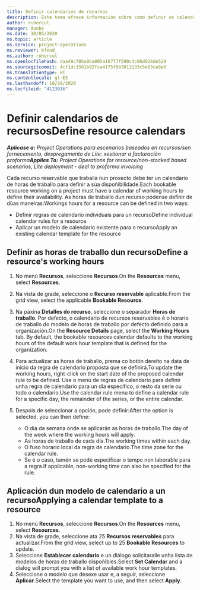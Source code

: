 ```yaml
---
title: Definir calendarios de recursos
description: Este tema ofrece información sobre como definir os calendarios de horas de traballo para recursos en Project Operations.
author: ruhercul
manager: Annbe
ms.date: 10/05/2020
ms.topic: article
ms.service: project-operations
ms.reviewer: kfend
ms.author: ruhercul
ms.openlocfilehash: daa49cf8ba9ba005a16777f590c4c06d024de529
ms.sourcegitcommit: 4cf1dc1561b92fca4175f0b3813133c5e63ce8e6
ms.translationtype: HT
ms.contentlocale: gl-ES
ms.lasthandoff: 10/28/2020
ms.locfileid: "4123916"
---
```

# <a name="define-resource-calendars"></a><span data-ttu-id="120fa-103">Definir calendarios de recursos</span><span class="sxs-lookup"><span data-stu-id="120fa-103">Define resource calendars</span></span>

<span data-ttu-id="120fa-104">_**Aplícase a:** Project Operations para escenarios baseados en recursos/sen fornecemento, despregamento de Lite: xestionar a facturación proforma_</span><span class="sxs-lookup"><span data-stu-id="120fa-104">_**Applies To:** Project Operations for resource/non-stocked based scenarios, Lite deployment - deal to proforma invoicing_</span></span>

<span data-ttu-id="120fa-105">Cada recurso reservable que traballa nun proxecto debe ter un calendario de horas de traballo para definir a súa dispoñibilidade.</span><span class="sxs-lookup"><span data-stu-id="120fa-105">Each bookable resource working on a project must have a calendar of working hours to define their availability.</span></span> <span data-ttu-id="120fa-106">As horas de traballo dun recurso pódense definir de dúas maneiras:</span><span class="sxs-lookup"><span data-stu-id="120fa-106">Workings hours for a resource can be defined in two ways:</span></span> 

   - <span data-ttu-id="120fa-107">Definir regras de calendario individuais para un recurso</span><span class="sxs-lookup"><span data-stu-id="120fa-107">Define individual calendar rules for a resource</span></span>
   - <span data-ttu-id="120fa-108">Aplicar un modelo de calendario existente para o recurso</span><span class="sxs-lookup"><span data-stu-id="120fa-108">Apply an existing calendar template for the resource</span></span>

## <a name="define-a-resources-working-hours"></a><span data-ttu-id="120fa-109">Definir as horas de traballo dun recurso</span><span class="sxs-lookup"><span data-stu-id="120fa-109">Define a resource's working hours</span></span>

1. <span data-ttu-id="120fa-110">No menú **Recursos**, seleccione **Recursos**.</span><span class="sxs-lookup"><span data-stu-id="120fa-110">On the **Resources** menu, select **Resources**.</span></span>
2. <span data-ttu-id="120fa-111">Na vista de grade, seleccione o **Recurso reservable** aplicable.</span><span class="sxs-lookup"><span data-stu-id="120fa-111">From the grid view, select the applicable **Bookable Resource**.</span></span>
3. <span data-ttu-id="120fa-112">Na páxina **Detalles do recurso**, seleccione o separador **Horas de traballo**. Por defecto, o calendario de recursos reservables é o horario de traballo do modelo de horas de traballo por defecto definido para a organización.</span><span class="sxs-lookup"><span data-stu-id="120fa-112">On the **Resource Details** page, select the **Working Hours** tab. By default, the bookable resources calendar defaults to the working hours of the default work hour template that is defined for the organization.</span></span>
4. <span data-ttu-id="120fa-113">Para actualizar as horas de traballo, prema co botón dereito na data de inicio da regra de calendario proposta que se definirá.</span><span class="sxs-lookup"><span data-stu-id="120fa-113">To update the working hours, right-click on the start date of the proposed calendar rule to be defined.</span></span> <span data-ttu-id="120fa-114">Use o menú de regras de calendario para definir unha regra de calendario para un día específico, o resto da serie ou todo o calendario.</span><span class="sxs-lookup"><span data-stu-id="120fa-114">Use the calendar rule menu to define a calendar rule for a specific day, the remainder of the series, or the entire calendar.</span></span>
5. <span data-ttu-id="120fa-115">Despois de seleccionar a opción, pode definir:</span><span class="sxs-lookup"><span data-stu-id="120fa-115">After the option is selected, you can then define:</span></span>

    - <span data-ttu-id="120fa-116">O día da semana onde se aplicarán as horas de traballo.</span><span class="sxs-lookup"><span data-stu-id="120fa-116">The day of the week where the working hours will apply.</span></span>
    - <span data-ttu-id="120fa-117">As horas de traballo de cada día.</span><span class="sxs-lookup"><span data-stu-id="120fa-117">The working times within each day.</span></span>
    - <span data-ttu-id="120fa-118">O fuso horario local da regra de calendario.</span><span class="sxs-lookup"><span data-stu-id="120fa-118">The time zone for the calendar rule.</span></span>
    - <span data-ttu-id="120fa-119">Se é o caso, tamén se pode especificar o tempo non laborable para a regra.</span><span class="sxs-lookup"><span data-stu-id="120fa-119">If applicable, non-working time can also be specified for the rule.</span></span>

## <a name="applying-a-calendar-template-to-a-resource"></a><span data-ttu-id="120fa-120">Aplicación dun modelo de calendario a un recurso</span><span class="sxs-lookup"><span data-stu-id="120fa-120">Applying a calendar template to a resource</span></span>

1. <span data-ttu-id="120fa-121">No menú **Recursos**, seleccione **Recursos**.</span><span class="sxs-lookup"><span data-stu-id="120fa-121">On the **Resources** menu, select **Resources**.</span></span>
2. <span data-ttu-id="120fa-122">Na vista de grade, seleccione ata 25 **Recursos reservables** para actualizar.</span><span class="sxs-lookup"><span data-stu-id="120fa-122">From the grid view, select up to 25 **Bookable Resources** to update.</span></span>
3. <span data-ttu-id="120fa-123">Seleccione **Establecer calendario** e un diálogo solicitaralle unha lista de modelos de horas de traballo dispoñibles.</span><span class="sxs-lookup"><span data-stu-id="120fa-123">Select **Set Calendar** and a dialog will prompt you with a list of available work hour templates.</span></span>
4. <span data-ttu-id="120fa-124">Seleccione o modelo que desexe usar e, a seguir, seleccione **Aplicar**.</span><span class="sxs-lookup"><span data-stu-id="120fa-124">Select the template you want to use, and then select **Apply**.</span></span>
